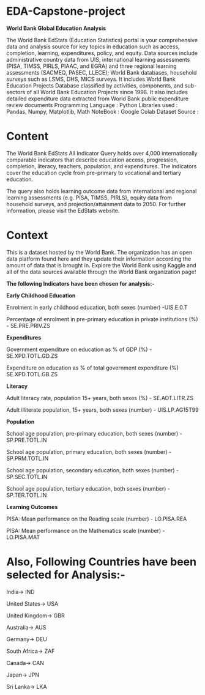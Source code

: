 # EDA-Capstone-project
**World Bank Global Education Analysis**

The World Bank EdStats (Education Statistics) portal is your comprehensive data and analysis source for key topics in education such as access, completion, learning, expenditures, policy, and equity. Data sources include administrative country data from UIS; international learning assessments (PISA, TIMSS, PIRLS, PIAAC, and EGRA) and three regional learning assessments (SACMEQ, PASEC, LLECE); World Bank databases, household surveys such as LSMS, DHS, MICS surveys. It includes World Bank Education Projects Database classified by activities, components, and sub-sectors of all World Bank Education Projects since 1998. It also includes detailed expenditure data extracted from World Bank public expenditure review documents
Programming Language : Python
Libraries used : Pandas, Numpy, Matplotlib, Math
NoteBook : Google Colab
Dataset Source : 

# Content
The World Bank EdStats All Indicator Query holds over 4,000 internationally comparable indicators that describe education access, progression, completion, literacy, teachers, population, and expenditures. The indicators cover the education cycle from pre-primary to vocational and tertiary education.

The query also holds learning outcome data from international and regional learning assessments (e.g. PISA, TIMSS, PIRLS), equity data from household surveys, and projection/attainment data to 2050. For further information, please visit the EdStats website.

# Context
This is a dataset hosted by the World Bank. The organization has an open data platform found here and they update their information according the amount of data that is brought in. Explore the World Bank using Kaggle and all of the data sources available through the World Bank organization page!

**The following Indicators have been chosen for analysis:-**

**Early Childhood Education**

Enrolment in early childhood education, both sexes (number) -UIS.E.0.T

Percentage of enrolment in pre-primary education in private institutions (%) - SE.PRE.PRIV.ZS

**Expenditures**

Government expenditure on education as % of GDP (%) - SE.XPD.TOTL.GD.ZS

Expenditure on education as % of total government expenditure (%) SE.XPD.TOTL.GB.ZS

**Literacy**

Adult literacy rate, population 15+ years, both sexes (%) - SE.ADT.LITR.ZS

Adult illiterate population, 15+ years, both sexes (number) - UIS.LP.AG15T99

**Population**

School age population, pre-primary education, both sexes (number) - SP.PRE.TOTL.IN

School age population, primary education, both sexes (number) - SP.PRM.TOTL.IN

School age population, secondary education, both sexes (number) - SP.SEC.TOTL.IN

School age population, tertiary education, both sexes (number) - SP.TER.TOTL.IN

**Learning Outcomes**

PISA: Mean performance on the Reading scale (number) - LO.PISA.REA

PISA: Mean performance on the Mathematics scale (number) - LO.PISA.MAT

# Also, Following Countries have been selected for Analysis:-

India-> IND

United States-> USA

United Kingdom-> GBR

Australia-> AUS

Germany-> DEU

South Africa-> ZAF

Canada-> CAN

Japan-> JPN

Sri Lanka-> LKA
